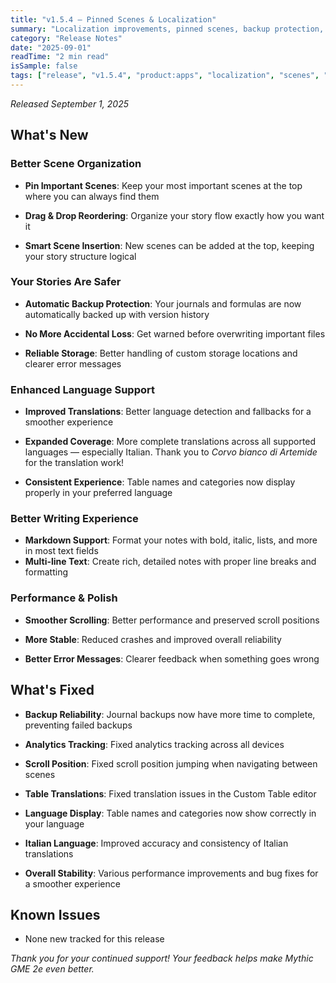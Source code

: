 ```yaml
---
title: "v1.5.4 — Pinned Scenes & Localization"
summary: "Localization improvements, pinned scenes, backup protection, and performance/stability"
category: "Release Notes"
date: "2025-09-01"
readTime: "2 min read"
isSample: false
tags: ["release", "v1.5.4", "product:apps", "localization", "scenes", "performance", "accessibility"]
---
```


*Released September 1, 2025*

## What's New

### Better Scene Organization
- **Pin Important Scenes**: Keep your most important scenes at the top where you can always find them
- **Drag & Drop Reordering**: Organize your story flow exactly how you want it

- **Smart Scene Insertion**: New scenes can be added at the top, keeping your story structure logical
### Your Stories Are Safer
- **Automatic Backup Protection**: Your journals and formulas are now automatically backed up with version history
- **No More Accidental Loss**: Get warned before overwriting important files

- **Reliable Storage**: Better handling of custom storage locations and clearer error messages
### Enhanced Language Support
- **Improved Translations**: Better language detection and fallbacks for a smoother experience
- **Expanded Coverage**: More complete translations across all supported languages — especially Italian. Thank you to *Corvo bianco di Artemide* for the translation work!

- **Consistent Experience**: Table names and categories now display properly in your preferred language
### Better Writing Experience
- **Markdown Support**: Format your notes with bold, italic, lists, and more in most text fields
- **Multi-line Text**: Create rich, detailed notes with proper line breaks and formatting
### Performance & Polish
- **Smoother Scrolling**: Better performance and preserved scroll positions
- **More Stable**: Reduced crashes and improved overall reliability

- **Better Error Messages**: Clearer feedback when something goes wrong

## What's Fixed
- **Backup Reliability**: Journal backups now have more time to complete, preventing failed backups
- **Analytics Tracking**: Fixed analytics tracking across all devices

- **Scroll Position**: Fixed scroll position jumping when navigating between scenes
- **Table Translations**: Fixed translation issues in the Custom Table editor

- **Language Display**: Table names and categories now show correctly in your language
- **Italian Language**: Improved accuracy and consistency of Italian translations

- **Overall Stability**: Various performance improvements and bug fixes for a smoother experience

## Known Issues
- None new tracked for this release

*Thank you for your continued support! Your feedback helps make Mythic GME 2e even better.*
